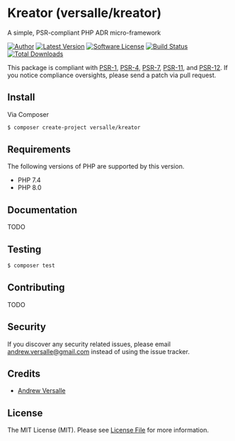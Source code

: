 # Kreator (versalle/kreator)

A simple, PSR-compliant PHP ADR micro-framework

[![Author](http://img.shields.io/badge/author-@versalle88-blue.svg?style=flat-square)](https://twitter.com/versalle88)
[![Latest Version](https://img.shields.io/github/release/versalle88/kreator.svg?style=flat-square)](https://github.com/versalle88/kreator/releases)
[![Software License](https://img.shields.io/badge/license-MIT-brightgreen.svg?style=flat-square)](LICENSE.md)
[![Build Status](https://img.shields.io/travis/versalle88/kreator/master.svg?style=flat-square)](https://travis-ci.org/versalle88/kreator)
[![Total Downloads](https://img.shields.io/packagist/dt/versalle/kreator.svg?style=flat-square)](https://packagist.org/packages/versalle/kreator)

This package is compliant with [PSR-1], [PSR-4], [PSR-7], [PSR-11], and [PSR-12]. If you notice compliance oversights,
please send a patch via pull request.

[PSR-1]: https://github.com/php-fig/fig-standards/blob/master/accepted/PSR-1-basic-coding-standard.md

[PSR-4]: https://github.com/php-fig/fig-standards/blob/master/accepted/PSR-4-autoloader.md

[PSR-7]: https://github.com/php-fig/fig-standards/blob/master/accepted/PSR-7-http-message.md

[PSR-11]: https://github.com/php-fig/fig-standards/blob/master/accepted/PSR-11-container.md

[PSR-12]: https://github.com/php-fig/fig-standards/blob/master/accepted/PSR-12-extended-coding-style-guide.md

## Install

Via Composer

``` bash
$ composer create-project versalle/kreator
```

## Requirements

The following versions of PHP are supported by this version.

* PHP 7.4
* PHP 8.0

## Documentation

TODO

## Testing

``` bash
$ composer test
```

## Contributing

TODO

## Security

If you discover any security related issues, please email andrew.versalle@gmail.com instead of using the issue tracker.

## Credits

- [Andrew Versalle](https://github.com/versalle88)

## License

The MIT License (MIT). Please see [License File](https://github.com/versalle88/kreator/blob/master/LICENSE.md) for more
information.

